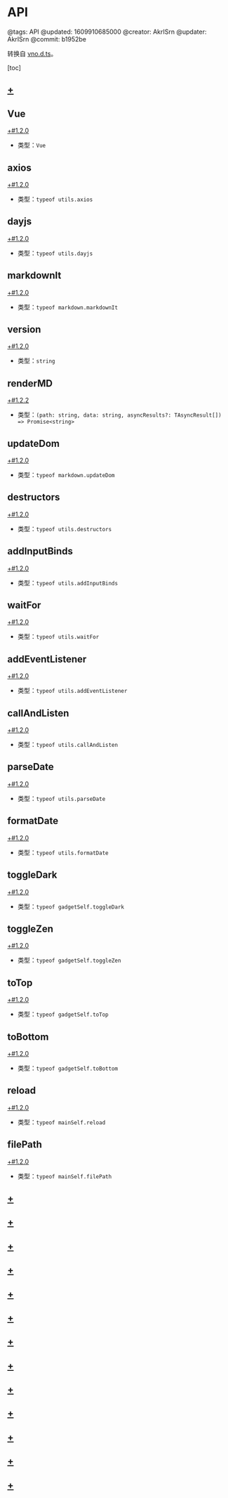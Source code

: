 # API

@tags: API
@updated: 1609910685000
@creator: AkrISrn
@updater: AkrISrn
@commit: b1952be

转换自 [vno.d.ts](https://github.com/akrisrn/v-no/blob/master/src/vno.d.ts)。

[toc]

## [+](/api/definition.md)

## Vue

[+#1.2.0](/snippets/version-when-last-update.md)

- 类型：`Vue`

## axios

[+#1.2.0](/snippets/version-when-last-update.md)

- 类型：`typeof utils.axios`

## dayjs

[+#1.2.0](/snippets/version-when-last-update.md)

- 类型：`typeof utils.dayjs`

## markdownIt

[+#1.2.0](/snippets/version-when-last-update.md)

- 类型：`typeof markdown.markdownIt`

## version

[+#1.2.0](/snippets/version-when-last-update.md)

- 类型：`string`

## renderMD

[+#1.2.2](/snippets/version-when-last-update.md)

- 类型：`(path: string, data: string, asyncResults?: TAsyncResult[]) => Promise<string>`

## updateDom

[+#1.2.0](/snippets/version-when-last-update.md)

- 类型：`typeof markdown.updateDom`

## destructors

[+#1.2.0](/snippets/version-when-last-update.md)

- 类型：`typeof utils.destructors`

## addInputBinds

[+#1.2.0](/snippets/version-when-last-update.md)

- 类型：`typeof utils.addInputBinds`

## waitFor

[+#1.2.0](/snippets/version-when-last-update.md)

- 类型：`typeof utils.waitFor`

## addEventListener

[+#1.2.0](/snippets/version-when-last-update.md)

- 类型：`typeof utils.addEventListener`

## callAndListen

[+#1.2.0](/snippets/version-when-last-update.md)

- 类型：`typeof utils.callAndListen`

## parseDate

[+#1.2.0](/snippets/version-when-last-update.md)

- 类型：`typeof utils.parseDate`

## formatDate

[+#1.2.0](/snippets/version-when-last-update.md)

- 类型：`typeof utils.formatDate`

## toggleDark

[+#1.2.0](/snippets/version-when-last-update.md)

- 类型：`typeof gadgetSelf.toggleDark`

## toggleZen

[+#1.2.0](/snippets/version-when-last-update.md)

- 类型：`typeof gadgetSelf.toggleZen`

## toTop

[+#1.2.0](/snippets/version-when-last-update.md)

- 类型：`typeof gadgetSelf.toTop`

## toBottom

[+#1.2.0](/snippets/version-when-last-update.md)

- 类型：`typeof gadgetSelf.toBottom`

## reload

[+#1.2.0](/snippets/version-when-last-update.md)

- 类型：`typeof mainSelf.reload`

## filePath

[+#1.2.0](/snippets/version-when-last-update.md)

- 类型：`typeof mainSelf.filePath`

## [+](/api/file.md)

## [+](/api/markdown.md)

## [+](/api/config.md)

## [+](/api/element.md)

## [+](/api/enums.md)

## [+](/api/path.md)

## [+](/api/regexp.md)

## [+](/api/store.md)

## [+](/api/utils.md)

## [+](/api/appSelf.md)

## [+](/api/articleSelf.md)

## [+](/api/gadgetSelf.md)

## [+](/api/mainSelf.md)
